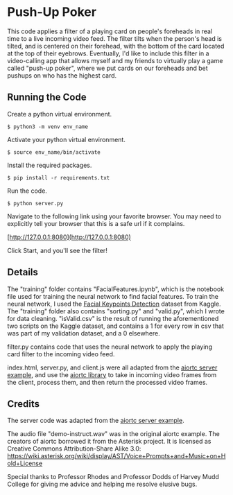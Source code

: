 # Push-Up Poker

This code applies a filter of a playing card on people's foreheads in real time to a live incoming video feed. The filter tilts when the person's head is tilted, and is centered on their forehead, with the bottom of the card located at the top of their eyebrows. Eventually, I'd like to include this filter in a video-calling app that allows myself and my friends to virtually play a game called "push-up poker", where we put cards on our foreheads and bet pushups on who has the highest card.


## Running the Code

Create a python virtual environment.
```
$ python3 -m venv env_name
```
Activate your python virtual environment.
```
$ source env_name/bin/activate
```
Install the required packages.
```
$ pip install -r requirements.txt
```
Run the code.
```
$ python server.py
```
Navigate to the following link using your favorite browser. You may need to explicitly tell your browser that this is a safe url if it complains.

[http://127.0.0.1:8080](http://127.0.0.1:8080)

Click Start, and you'll see the filter!


## Details

The "training" folder contains "FacialFeatures.ipynb", which is the notebook file used for training the neural network to find facial features. To train the neural network, I used the [Facial Keypoints Detection](https://www.kaggle.com/c/facial-keypoints-detection/data) dataset from Kaggle. 
The "training" folder also contains "sorting.py" and "valid.py", which I wrote for data cleaning. "isValid.csv" is the result of running the aforementioned two scripts on the Kaggle dataset, and contains a 1 for every row in csv that was part of my validation dataset, and a 0 elsewhere.

filter.py contains code that uses the neural network to apply the playing card filter to the incoming video feed.

index.html, server.py, and client.js were all adapted from the [aiortc server example](https://github.com/aiortc/aiortc/tree/main/examples/server), and use the [aiortc library](https://aiortc.readthedocs.io/en/latest/api.html) to take in incoming video frames from the client, process them, and then return the processed video frames.



## Credits

The server code was adapted from the [aiortc server example](https://github.com/aiortc/aiortc/tree/main/examples/server).

The audio file "demo-instruct.wav" was in the original aiortc example. The creators of aiortc borrowed it from the Asterisk
project. It is licensed as Creative Commons Attribution-Share Alike 3.0:
https://wiki.asterisk.org/wiki/display/AST/Voice+Prompts+and+Music+on+Hold+License

Special thanks to Professor Rhodes and Professor Dodds of Harvey Mudd College for giving me advice and helping me resolve elusive bugs.
